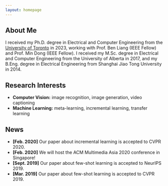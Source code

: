 ```yaml
---
layout: homepage
---
```


## About Me

I received my Ph.D. degree in Electrical and Computer Engineering from the <a href="{{[site.google_scholar](https://www.utoronto.ca)}}">University of Toronto</a> in 2023, working with Prof. Ben Liang (IEEE Fellow) and Prof. Min Dong (IEEE Fellow). I received my M.Sc. degree in Electrical and Computer Engineering from the University of Alberta in 2017, and my B.Eng. degree in Electrical Engineering from Shanghai Jiao Tong University in 2014. 

## Research Interests

- **Computer Vision:** image recognition, image generation, video captioning
- **Machine Learning:** meta-learning, incremental learning, transfer learning

## News

- **[Feb. 2020]** Our paper about incremental learning is accepted to CVPR 2020.
- **[Feb. 2020]** We will host the ACM Multimedia Asia 2020 conference in Singapore!
- **[Sept. 2019]** Our paper about few-shot learning is accepted to NeurIPS 2019.
- **[Mar. 2019]** Our paper about few-shot learning is accepted to CVPR 2019.


